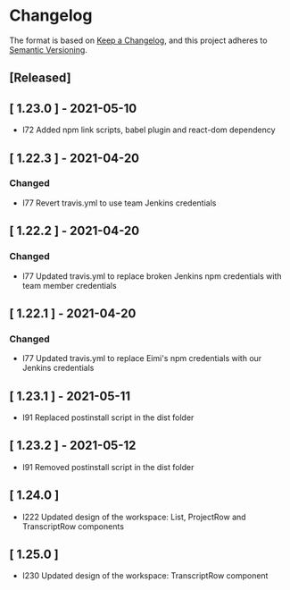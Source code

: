 # Changelog

The format is based on [Keep a Changelog](https://keepachangelog.com/en/1.0.0/),
and this project adheres to [Semantic Versioning](https://semver.org/spec/v2.0.0.html).

## [Released]

## [ 1.23.0 ] - 2021-05-10
- I72 Added npm link scripts, babel plugin and react-dom dependency

## [ 1.22.3 ] - 2021-04-20
### Changed
- I77 Revert travis.yml to use team Jenkins credentials

## [ 1.22.2 ] - 2021-04-20
### Changed
- I77 Updated travis.yml to replace broken Jenkins npm credentials with team member credentials

## [ 1.22.1 ] - 2021-04-20
### Changed
- I77 Updated travis.yml to replace Eimi's npm credentials with our Jenkins credentials

## [ 1.23.1 ] - 2021-05-11
- I91 Replaced postinstall script in the dist folder

## [ 1.23.2 ] - 2021-05-12
- I91 Removed postinstall script in the dist folder

## [ 1.24.0 ]
- I222 Updated design of the workspace: List, ProjectRow and TranscriptRow components

## [ 1.25.0 ]
- I230 Updated design of the workspace: TranscriptRow component
